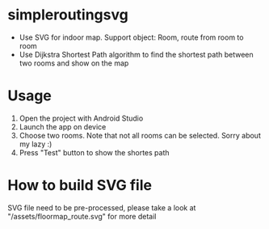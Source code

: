 # simpleroutingsvg
- Use SVG for indoor map. Support object: Room, route from room to room
- Use Dijkstra Shortest Path algorithm to find the shortest path between two rooms and show on the map

# Usage
1. Open the project with Android Studio
2. Launch the app on device
3. Choose two rooms. Note that not all rooms can be selected. Sorry about my lazy :)
4. Press "Test" button to show the shortes path 

# How to build SVG file
SVG file need to be pre-processed, please take a look at "/assets/floormap_route.svg" for more detail
